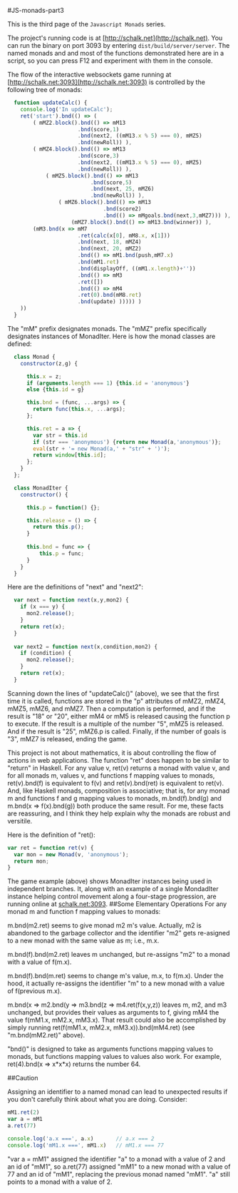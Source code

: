 #JS-monads-part3
 
This is the third page of the `Javascript Monads` series.  

The project's running code is at [http://schalk.net](http://schalk.net). You can run the binary on port 3093 by entering `dist/build/server/server`. The named monads and and most of the functions demonstrated here are in a script, so you can press F12 and experiment with them in the console.

The flow of the interactive websockets game running at [http://schalk.net:3093](http://schalk.net:3093) is controlled by the following tree of monads:

```javascript
  function updateCalc() { 
    console.log('In updateCalc');
    ret('start').bnd(() => (
        ( mMZ2.block().bnd(() => mM13
                      .bnd(score,1)
                      .bnd(next2, ((mM13.x % 5) === 0), mMZ5) 
                      .bnd(newRoll)) ),
        ( mMZ4.block().bnd(() => mM13
                      .bnd(score,3)
                      .bnd(next2, ((mM13.x % 5) === 0), mMZ5) 
                      .bnd(newRoll)) ),
            ( mMZ5.block().bnd(() => mM13
                          .bnd(score,5)
                          .bnd(next, 25, mMZ6)
                          .bnd(newRoll)) ),
                ( mMZ6.block().bnd(() => mM13
                              .bnd(score2) 
                              .bnd(() => mMgoals.bnd(next,3,mMZ7))) ),
                    (mMZ7.block().bnd(() => mM13.bnd(winner)) ),                 
        (mM3.bnd(x => mM7
                      .ret(calc(x[0], mM8.x, x[1]))
                      .bnd(next, 18, mMZ4)
                      .bnd(next, 20, mMZ2) 
                      .bnd(() => mM1.bnd(push,mM7.x)
                      .bnd(mM1.ret)
                      .bnd(displayOff, ((mM1.x.length)+''))
                      .bnd(() => mM3
                      .ret([])
                      .bnd(() => mM4
                      .ret(0).bnd(mM8.ret)
                      .bnd(update) ))))) ) 
    ))     
  }
```

The "mM" prefix designates monads. The "mMZ" prefix specifically designates instances of MonadIter. Here is how the monad classes are defined:

```javascript
  class Monad {
    constructor(z,g) {

      this.x = z;
      if (arguments.length === 1) {this.id = 'anonymous'}
      else {this.id = g}

      this.bnd = (func, ...args) => {
        return func(this.x, ...args);
      };

      this.ret = a => {
        var str = this.id
        if (str === 'anonymous') {return new Monad(a,'anonymous')};
        eval(str + '= new Monad(a,' + "str" + ')'); 
        return window[this.id];
      };
    }
  };

  class MonadIter {
    constructor() {

      this.p = function() {};

      this.release = () => {
        return this.p();
      }
 
      this.bnd = func => {
          this.p = func;
      }
    }
  }
```
Here are the definitions of "next" and "next2":

```javascript
  var next = function next(x,y,mon2) {
    if (x === y) {
      mon2.release();
    }
    return ret(x);
  }
  
  var next2 = function next(x,condition,mon2) {
    if (condition) {
      mon2.release();
    }
    return ret(x);
  }
```
Scanning down the lines of "updateCalc()" (above), we see that the first time it is called, functions are stored in the "p" attributes of mMZ2, mMZ4, mMZ5, mMZ6, and mMZ7. Then a computation is performed, and if the result is "18" or "20",  either mM4 or mM5 is released causing the function p to execute. If the result is a multiple of the number "5", mMZ5 is released. And if the result is "25", mMZ6.p is called. Finally, if the number of goals is "3", mMZ7 is released, ending the game.

 This project is not about mathematics, it is about controlling the flow of actions in web applications. The function "ret" does happen to be similar to "return" in Haskell. For any value v, ret(v) returns a monad with value v, and for all monads m, values v, and functions f mapping values to monads, ret(v).bnd(f) is equivalent to f(v) and ret(v).bnd(ret) is equivalent to ret(v). And, like Haskell monads, composition is associative; that is, for any monad m and functions f and g mapping values to monads, m.bnd(f).bnd(g) and m.bnd(x => f(x).bnd(g)) both produce the same result. For me, these facts are reassuring, and I think they help explain why the monads are robust and versitile. 

Here is the definition of "ret():
```javascript
var ret = function ret(v) {
  var mon = new Monad(v, 'anonymous');
  return mon;
}
```
The game example (above) shows MonadIter instances being used in independent branches. It, along with an example of a single MondadIter instance helping control movement along a four-stage progression, are running online at [schalk.net:3093](http://schalk.net:3093).
##Some Elementary Operations
For any monad m and function f mapping values to monads:

m.bnd(m2.ret) seems to give monad m2 m's value. Actually, m2 is abandoned to the garbage collector and the identifier "m2" gets re-asigned to a new monad with the same value as m; i.e., m.x.

m.bnd(f).bnd(m2.ret) leaves m unchanged, but re-assigns "m2" to a monad with a value of f(m.x).

m.bnd(f).bnd(m.ret) seems to change m's value, m.x, to f(m.x). Under the hood, it actually re-assigns the identifier "m" to a new monad with a value of f(previous m.x).

m.bnd(x => m2.bnd(y => m3.bnd(z => m4.ret(f(x,y,z)) leaves m, m2, and m3 unchanged, but provides their values as arguments to f, giving mM4 the value f(mM1.x, mM2.x, mM3.x). That result could also be accomplished by simply running ret(f(mM1.x, mM2.x, mM3.x)).bnd(mM4.ret) (see "m.bnd(mM2.ret)" above).

"bnd()" is designed to take as arguments functions mapping values to monads, but functions mapping values to values also work. For example, ret(4).bnd(x => x\*x\*x) returns the number 64.


##Caution

Assigning an identifier to a named monad can lead to unexpected results if you don't carefully think about what you are doing. Consider:
```javascript
mM1.ret(2)
var a = mM1
a.ret(77)

console.log('a.x ===', a.x)       // a.x === 2
console.log('mM1.x ===', mM1.x)   // mM1.x === 77
```
"var a = mM1" assigned the identifier "a" to a monad with a value of 2 and an id of "mM1", so a.ret(77) assigned "mM1" to a new monad with a value of 77 and an id of "mM1", replacing the previous monad named "mM1". "a" still points to a monad with a value of 2.



